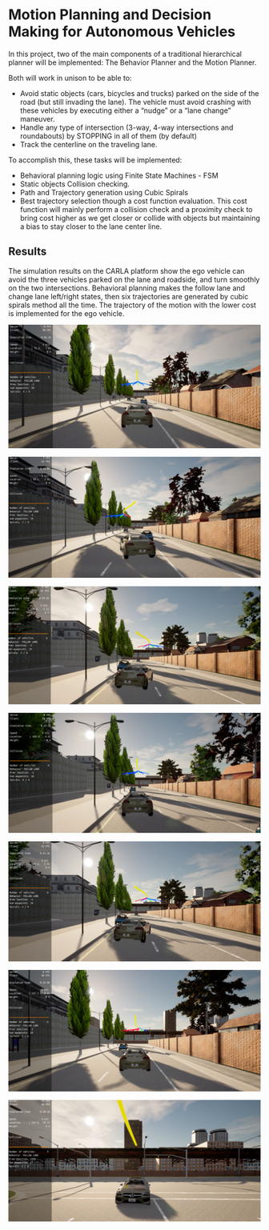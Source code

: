 # Motion Planning and Decision Making for Autonomous Vehicles

In this project, two of the main components of a traditional hierarchical planner will be implemented: The Behavior Planner and the Motion Planner. 

Both will work in unison to be able to:
* Avoid static objects (cars, bicycles and trucks) parked on the side of the road (but still invading the lane). The vehicle must avoid crashing with these vehicles by executing either a “nudge” or a “lane change” maneuver.
* Handle any type of intersection (3-way,  4-way intersections and roundabouts) by STOPPING in all of them (by default)
* Track the centerline on the traveling lane.

To accomplish this, these tasks will be implemented:

* Behavioral planning logic using Finite State Machines - FSM
* Static objects Collision checking.
* Path and Trajectory generation using Cubic Spirals
* Best trajectory selection though a cost function evaluation. This cost function will mainly perform a collision check and a proximity check to bring cost higher as we get closer or collide with objects but maintaining a bias to stay closer to the lane center line.

## Results
The simulation results on the CARLA platform show the ego vehicle can avoid the three vehicles parked on the lane and roadside, and turn smoothly on the two intersections. Behavioral planning makes the follow lane and change lane left/right states, then six trajectories are generated by cubic spirals method all the time. The trajectory of the motion with the lower cost is implemented for the ego vehicle.

![p1](https://github.com/junjiexu628/Self_Driving_C4_Motion_Plan_Decision_Make/blob/main/image_animation/P1.png)

![p3](https://github.com/junjiexu628/Self_Driving_C4_Motion_Plan_Decision_Make/blob/main/image_animation/P3.png)

![p2](https://github.com/junjiexu628/Self_Driving_C4_Motion_Plan_Decision_Make/blob/main/image_animation/P2.png)

![p4](https://github.com/junjiexu628/Self_Driving_C4_Motion_Plan_Decision_Make/blob/main/image_animation/P4.png)

![p5](https://github.com/junjiexu628/Self_Driving_C4_Motion_Plan_Decision_Make/blob/main/image_animation/P5.png)

![p6](https://github.com/junjiexu628/Self_Driving_C4_Motion_Plan_Decision_Make/blob/main/image_animation/P6.png)

![p7](https://github.com/junjiexu628/Self_Driving_C4_Motion_Plan_Decision_Make/blob/main/image_animation/P7.png)
